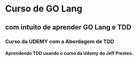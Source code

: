 # Curso de GO Lang

## com intuito de aprender GO Lang e TDD

### Curso da UDEMY com a Abordagem de TDD

#### Aprendendo TDD usando o curso da Udemy do Jeff Prestes.